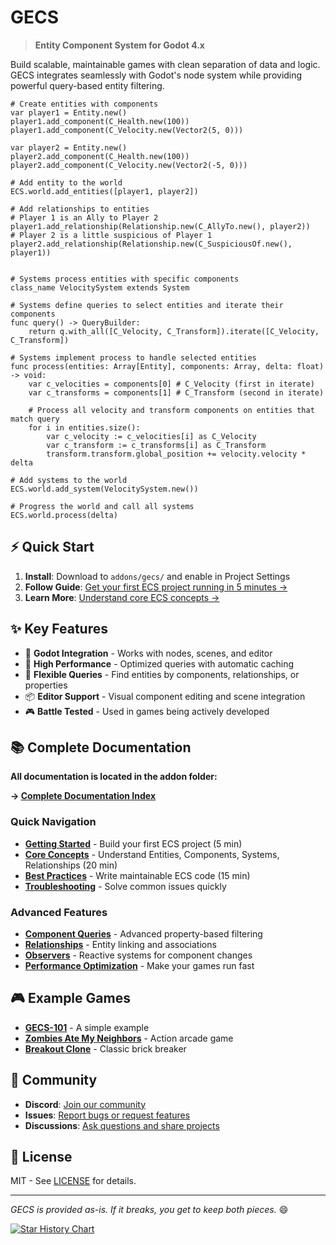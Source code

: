 # GECS

> **Entity Component System for Godot 4.x**

Build scalable, maintainable games with clean separation of data and logic. GECS integrates seamlessly with Godot's node system while providing powerful query-based entity filtering.

```gdscript
# Create entities with components
var player1 = Entity.new()
player1.add_component(C_Health.new(100))
player1.add_component(C_Velocity.new(Vector2(5, 0)))

var player2 = Entity.new()
player2.add_component(C_Health.new(100))
player2.add_component(C_Velocity.new(Vector2(-5, 0)))

# Add entity to the world
ECS.world.add_entities([player1, player2])

# Add relationships to entities
# Player 1 is an Ally to Player 2
player1.add_relationship(Relationship.new(C_AllyTo.new(), player2))
# Player 2 is a little suspicious of Player 1
player2.add_relationship(Relationship.new(C_SuspiciousOf.new(), player1))


# Systems process entities with specific components
class_name VelocitySystem extends System

# Systems define queries to select entities and iterate their components
func query() -> QueryBuilder:
    return q.with_all([C_Velocity, C_Transform]).iterate([C_Velocity, C_Transform])

# Systems implement process to handle selected entities
func process(entities: Array[Entity], components: Array, delta: float) -> void:
    var c_velocities = components[0] # C_Velocity (first in iterate)
    var c_transforms = components[1] # C_Transform (second in iterate)

    # Process all velocity and transform components on entities that match query
    for i in entities.size():
        var c_velocity := c_velocities[i] as C_Velocity
        var c_transform := c_transforms[i] as C_Transform
        transform.transform.global_position += velocity.velocity * delta

# Add systems to the world
ECS.world.add_system(VelocitySystem.new())

# Progress the world and call all systems
ECS.world.process(delta)
```

## ⚡ Quick Start

1. **Install**: Download to `addons/gecs/` and enable in Project Settings
2. **Follow Guide**: [Get your first ECS project running in 5 minutes →](addons/gecs/docs/GETTING_STARTED.md)
3. **Learn More**: [Understand core ECS concepts →](addons/gecs/docs/CORE_CONCEPTS.md)

## ✨ Key Features

- 🎯 **Godot Integration** - Works with nodes, scenes, and editor
- 🚀 **High Performance** - Optimized queries with automatic caching
- 🔧 **Flexible Queries** - Find entities by components, relationships, or properties
- 📦 **Editor Support** - Visual component editing and scene integration
- 🎮 **Battle Tested** - Used in games being actively developed

## 📚 Complete Documentation

**All documentation is located in the addon folder:**

**→ [Complete Documentation Index](addons/gecs/README.md)**

### Quick Navigation

- **[Getting Started](addons/gecs/docs/GETTING_STARTED.md)** - Build your first ECS project (5 min)
- **[Core Concepts](addons/gecs/docs/CORE_CONCEPTS.md)** - Understand Entities, Components, Systems, Relationships (20 min)
- **[Best Practices](addons/gecs/docs/BEST_PRACTICES.md)** - Write maintainable ECS code (15 min)
- **[Troubleshooting](addons/gecs/docs/TROUBLESHOOTING.md)** - Solve common issues quickly

### Advanced Features

- **[Component Queries](addons/gecs/docs/COMPONENT_QUERIES.md)** - Advanced property-based filtering
- **[Relationships](addons/gecs/docs/RELATIONSHIPS.md)** - Entity linking and associations
- **[Observers](addons/gecs/docs/OBSERVERS.md)** - Reactive systems for component changes
- **[Performance Optimization](addons/gecs/docs/PERFORMANCE_OPTIMIZATION.md)** - Make your games run fast

## 🎮 Example Games

- **[GECS-101](https://github.com/csprance/gecs-101)** - A simple example
- **[Zombies Ate My Neighbors](https://github.com/csprance/gecs/tree/zombies-ate-my-neighbors/game)** - Action arcade game
- **[Breakout Clone](https://github.com/csprance/gecs/tree/breakout/game)** - Classic brick breaker

## 🌟 Community

- **Discord**: [Join our community](https://discord.gg/eB43XU2tmn)
- **Issues**: [Report bugs or request features](https://github.com/csprance/gecs/issues)
- **Discussions**: [Ask questions and share projects](https://github.com/csprance/gecs/discussions)

## 📄 License

MIT - See [LICENSE](LICENSE) for details.

---

_GECS is provided as-is. If it breaks, you get to keep both pieces._ 😄

[![Star History Chart](https://api.star-history.com/svg?repos=csprance/gecs&type=Date)](https://star-history.com/#csprance/gecs&Date)
